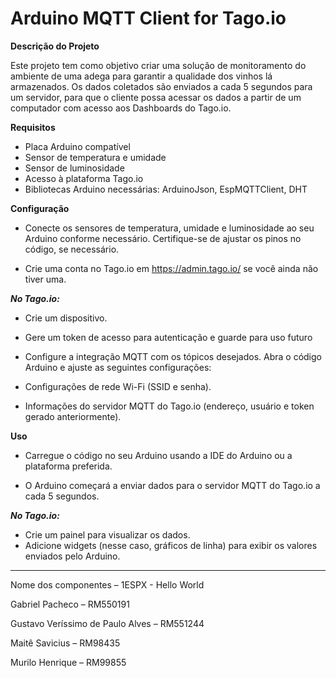 # Arduino MQTT Client for Tago.io


**Descrição do Projeto**

Este projeto tem como objetivo criar uma solução de monitoramento do ambiente de uma adega para garantir a qualidade dos vinhos lá armazenados. Os dados coletados são enviados a cada 5 segundos para um servidor, para que o cliente possa acessar os dados a partir de um computador com acesso aos Dashboards do Tago.io.

**Requisitos**

- Placa Arduino compatível 
- Sensor de temperatura e umidade 
- Sensor de luminosidade 
- Acesso à plataforma Tago.io
- Bibliotecas Arduino necessárias: ArduinoJson, EspMQTTClient, DHT


**Configuração**

- Conecte os sensores de temperatura, umidade e luminosidade ao seu Arduino conforme necessário. Certifique-se de ajustar os pinos no código, se necessário.

- Crie uma conta no Tago.io em https://admin.tago.io/ se você ainda não tiver uma.

***No Tago.io:***

- Crie um dispositivo.
- Gere um token de acesso para autenticação e guarde para uso futuro
- Configure a integração MQTT com os tópicos desejados.
Abra o código Arduino e ajuste as seguintes configurações:

- Configurações de rede Wi-Fi (SSID e senha).
- Informações do servidor MQTT do Tago.io (endereço, usuário e token gerado anteriormente).


**Uso**

- Carregue o código no seu Arduino usando a IDE do Arduino ou a plataforma preferida.

- O Arduino começará a enviar dados para o servidor MQTT do Tago.io a cada 5 segundos.

***No Tago.io:***

- Crie um painel para visualizar os dados.
- Adicione widgets (nesse caso, gráficos de linha) para exibir os valores enviados pelo Arduino.

---------------------------------------------------------------


Nome dos componentes – 1ESPX - Hello World

Gabriel Pacheco – RM550191

Gustavo Veríssimo de Paulo Alves – RM551244

Maitê Savicius – RM98435

Murilo Henrique – RM99855